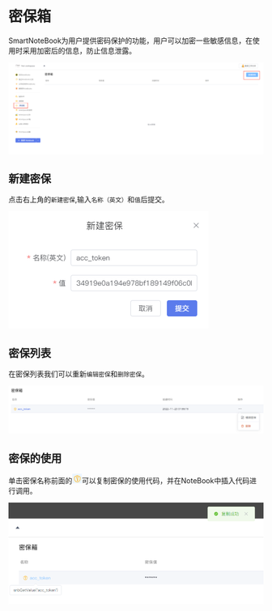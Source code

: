 # 密保箱

SmartNoteBook为用户提供密码保护的功能，用户可以加密一些敏感信息，在使用时采用加密后的信息，防止信息泄露。

![图 3](../images/%E6%96%B0%E5%BB%BA%E5%AF%86%E4%BF%9D.png)  

## 新建密保

点击右上角的`新建密保`,输入`名称（英文）`和`值`后提交。

![图 2](../images/mibashezhi.png)  

## 密保列表

在密保列表我们可以重新`编辑密保`和`删除密保`。

![图 4](../images/%E5%AF%86%E4%BF%9D%E7%AE%B1%E5%88%97%E8%A1%A8.png)  

## 密保的使用

<p>单击密保名称前面的<img src="../images/%E5%A4%8D%E5%88%B6icon.png"  style="display: inline-block;" />可以复制密保的使用代码，并在NoteBook中插入代码进行调用。</p>

![图 5](../images/%E5%A4%8D%E5%88%B6%E5%AF%86%E4%BF%9D.png)  
